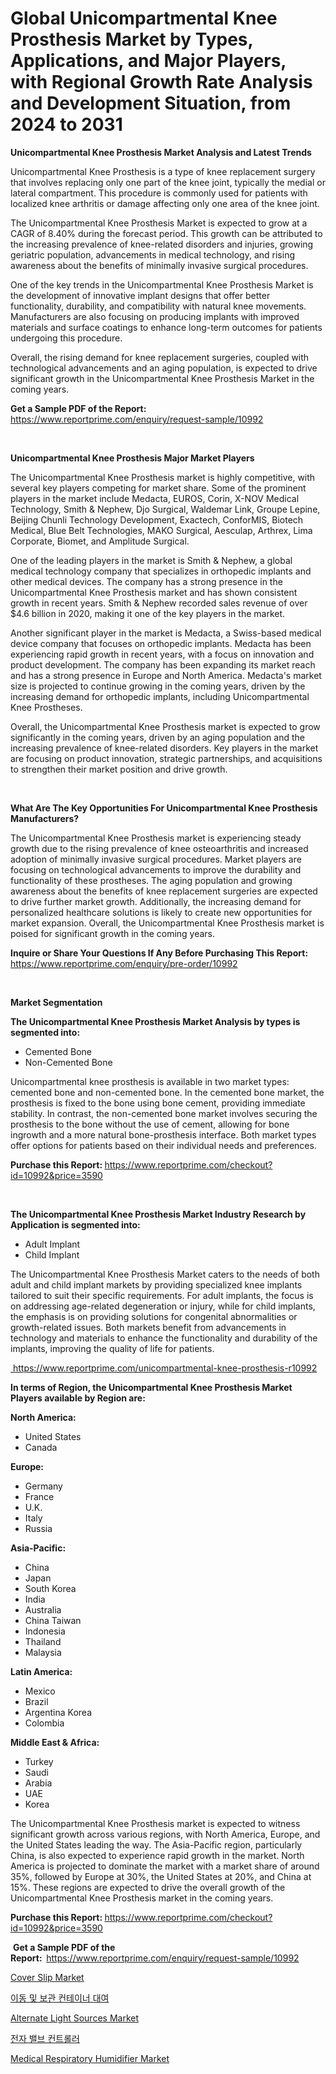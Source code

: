<p><h1>Global Unicompartmental Knee Prosthesis Market by Types, Applications, and Major Players, with Regional Growth Rate Analysis and Development Situation, from 2024 to 2031</h1></p><p><strong>Unicompartmental Knee Prosthesis Market Analysis and Latest Trends</strong></p>
<p><p>Unicompartmental Knee Prosthesis is a type of knee replacement surgery that involves replacing only one part of the knee joint, typically the medial or lateral compartment. This procedure is commonly used for patients with localized knee arthritis or damage affecting only one area of the knee joint.</p><p>The Unicompartmental Knee Prosthesis Market is expected to grow at a CAGR of 8.40% during the forecast period. This growth can be attributed to the increasing prevalence of knee-related disorders and injuries, growing geriatric population, advancements in medical technology, and rising awareness about the benefits of minimally invasive surgical procedures.</p><p>One of the key trends in the Unicompartmental Knee Prosthesis Market is the development of innovative implant designs that offer better functionality, durability, and compatibility with natural knee movements. Manufacturers are also focusing on producing implants with improved materials and surface coatings to enhance long-term outcomes for patients undergoing this procedure.</p><p>Overall, the rising demand for knee replacement surgeries, coupled with technological advancements and an aging population, is expected to drive significant growth in the Unicompartmental Knee Prosthesis Market in the coming years.</p></p>
<p><strong>Get a Sample PDF of the Report:&nbsp;</strong> <a href="https://www.reportprime.com/enquiry/request-sample/10992">https://www.reportprime.com/enquiry/request-sample/10992</a></p>
<p>&nbsp;</p>
<p><strong>Unicompartmental Knee Prosthesis Major Market Players</strong></p>
<p><p>The Unicompartmental Knee Prosthesis market is highly competitive, with several key players competing for market share. Some of the prominent players in the market include Medacta, EUROS, Corin, X-NOV Medical Technology, Smith & Nephew, Djo Surgical, Waldemar Link, Groupe Lepine, Beijing Chunli Technology Development, Exactech, ConforMIS, Biotech Medical, Blue Belt Technologies, MAKO Surgical, Aesculap, Arthrex, Lima Corporate, Biomet, and Amplitude Surgical.</p><p>One of the leading players in the market is Smith & Nephew, a global medical technology company that specializes in orthopedic implants and other medical devices. The company has a strong presence in the Unicompartmental Knee Prosthesis market and has shown consistent growth in recent years. Smith & Nephew recorded sales revenue of over $4.6 billion in 2020, making it one of the key players in the market.</p><p>Another significant player in the market is Medacta, a Swiss-based medical device company that focuses on orthopedic implants. Medacta has been experiencing rapid growth in recent years, with a focus on innovation and product development. The company has been expanding its market reach and has a strong presence in Europe and North America. Medacta's market size is projected to continue growing in the coming years, driven by the increasing demand for orthopedic implants, including Unicompartmental Knee Prostheses.</p><p>Overall, the Unicompartmental Knee Prosthesis market is expected to grow significantly in the coming years, driven by an aging population and the increasing prevalence of knee-related disorders. Key players in the market are focusing on product innovation, strategic partnerships, and acquisitions to strengthen their market position and drive growth.</p></p>
<p>&nbsp;</p>
<p><strong>What Are The Key Opportunities For Unicompartmental Knee Prosthesis Manufacturers?</strong></p>
<p><p>The Unicompartmental Knee Prosthesis market is experiencing steady growth due to the rising prevalence of knee osteoarthritis and increased adoption of minimally invasive surgical procedures. Market players are focusing on technological advancements to improve the durability and functionality of these prostheses. The aging population and growing awareness about the benefits of knee replacement surgeries are expected to drive further market growth. Additionally, the increasing demand for personalized healthcare solutions is likely to create new opportunities for market expansion. Overall, the Unicompartmental Knee Prosthesis market is poised for significant growth in the coming years.</p></p>
<p><strong>Inquire or Share Your Questions If Any Before Purchasing This Report:</strong> <a href="https://www.reportprime.com/enquiry/pre-order/10992">https://www.reportprime.com/enquiry/pre-order/10992</a></p>
<p>&nbsp;</p>
<p><strong>Market Segmentation</strong></p>
<p><strong>The Unicompartmental Knee Prosthesis Market Analysis by types is segmented into:</strong></p>
<p><ul><li>Cemented Bone</li><li>Non-Cemented Bone</li></ul></p>
<p><p>Unicompartmental knee prosthesis is available in two market types: cemented bone and non-cemented bone. In the cemented bone market, the prosthesis is fixed to the bone using bone cement, providing immediate stability. In contrast, the non-cemented bone market involves securing the prosthesis to the bone without the use of cement, allowing for bone ingrowth and a more natural bone-prosthesis interface. Both market types offer options for patients based on their individual needs and preferences.</p></p>
<p><strong>Purchase this Report:&nbsp;</strong><a href="https://www.reportprime.com/checkout?id=10992&price=3590">https://www.reportprime.com/checkout?id=10992&price=3590</a></p>
<p>&nbsp;</p>
<p><strong>The Unicompartmental Knee Prosthesis Market Industry Research by Application is segmented into:</strong></p>
<p><ul><li>Adult Implant</li><li>Child Implant</li></ul></p>
<p><p>The Unicompartmental Knee Prosthesis Market caters to the needs of both adult and child implant markets by providing specialized knee implants tailored to suit their specific requirements. For adult implants, the focus is on addressing age-related degeneration or injury, while for child implants, the emphasis is on providing solutions for congenital abnormalities or growth-related issues. Both markets benefit from advancements in technology and materials to enhance the functionality and durability of the implants, improving the quality of life for patients.</p></p>
<p><a href="https://www.reportprime.com/unicompartmental-knee-prosthesis-r10992">&nbsp;https://www.reportprime.com/unicompartmental-knee-prosthesis-r10992</a></p>
<p><strong>In terms of Region, the Unicompartmental Knee Prosthesis Market Players available by Region are:</strong></p>
<p>
    <p> <strong> North America: </strong>
        <ul>
            <li>United States</li>
            <li>Canada</li>
        </ul>
        </p> 
    <p> <strong> Europe: </strong>
        <ul>
            <li>Germany</li>
            <li>France</li>
            <li>U.K.</li>
            <li>Italy</li>
            <li>Russia</li>
        </ul>
        </p> 
    <p> <strong> Asia-Pacific: </strong>
        <ul>
            <li>China</li>
            <li>Japan</li>
            <li>South Korea</li>
            <li>India</li>
            <li>Australia</li>
            <li>China Taiwan</li>
            <li>Indonesia</li>
            <li>Thailand</li>
            <li>Malaysia</li>
        </ul>
        </p> 
    <p> <strong> Latin America: </strong>
        <ul>
            <li>Mexico</li>
            <li>Brazil</li>
            <li>Argentina Korea</li>
            <li>Colombia</li>
        </ul>
        </p> 
    <p> <strong> Middle East & Africa: </strong>
        <ul>
            <li>Turkey</li>
            <li>Saudi</li>
            <li>Arabia</li>
            <li>UAE</li>
            <li>Korea</li>
        </ul>
    </p>
    </p>
<p><p>The Unicompartmental Knee Prosthesis market is expected to witness significant growth across various regions, with North America, Europe, and the United States leading the way. The Asia-Pacific region, particularly China, is also expected to experience rapid growth in the market. North America is projected to dominate the market with a market share of around 35%, followed by Europe at 30%, the United States at 20%, and China at 15%. These regions are expected to drive the overall growth of the Unicompartmental Knee Prosthesis market in the coming years.</p></p>
<p><strong>Purchase this Report: </strong><a href="https://www.reportprime.com/checkout?id=10992&price=3590">https://www.reportprime.com/checkout?id=10992&price=3590</a></p>
<p>&nbsp;<strong>Get a Sample PDF of the Report:&nbsp;&nbsp;</strong><a href="https://www.reportprime.com/enquiry/request-sample/10992">https://www.reportprime.com/enquiry/request-sample/10992</a></p>
<p><strong></strong></p>
<p><p><a href="https://view.publitas.com/reportprime-1/analyzing-cover-slip-market-global-industry-perspective-and-forecast-2024-to-2031/">Cover Slip Market</a></p><p><a href="https://medium.com/@emmamoy1/%EC%9D%B4%EC%82%AC%EC%99%80-%EC%B0%BD%EA%B3%A0%EC%9A%A9-%EC%BB%A8%ED%85%8C%EC%9D%B4%EB%84%88-%EB%A0%8C%ED%83%88-%EC%8B%9C%EC%9E%A5-%EC%A1%B0%EC%82%AC-%EB%B3%B4%EA%B3%A0%EC%84%9C-2024%EB%85%84%EB%B6%80%ED%84%B0-2031%EB%85%84%EA%B9%8C%EC%A7%80%EC%9D%98-%EC%97%AD%EC%82%AC-%EB%B0%8F-%EC%98%88%EC%B8%A1-2d92216c9763">이동 및 보관 컨테이너 대여</a></p><p><a href="https://florentine-yuzu-f42.notion.site/Analyzing-Alternate-Light-Sources-Market-Global-Industry-Perspective-and-Forecast-2024-to-2031-7a91c8f330244beb8ee8ddd689328211">Alternate Light Sources Market</a></p><p><a href="https://medium.com/@jackieshlerin9805/%EC%A0%84%EC%9E%90-%EB%B0%B8%EB%B8%8C-%EC%BB%A8%ED%8A%B8%EB%A1%A4%EB%9F%AC-%EC%8B%9C%EC%9E%A5-%EB%B6%84%EC%84%9D-%EB%B0%8F-2024%EB%85%84%EB%B6%80%ED%84%B0-2031%EB%85%84%EA%B9%8C%EC%A7%80%EC%9D%98-%ED%81%AC%EA%B8%B0-%EC%98%88%EC%B8%A1-36e680c65d86">전자 밸브 컨트롤러</a></p><p><a href="https://github.com/Whitneyboyettebo9kiw7yr13/Market-Research-Report-List-2/blob/main/medical-respiratory-humidifier-market.md">Medical Respiratory Humidifier Market</a></p></p>
